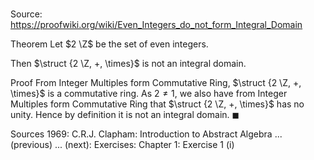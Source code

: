 # 

Source: https://proofwiki.org/wiki/Even_Integers_do_not_form_Integral_Domain

Theorem
Let $2 \Z$ be the set of even integers.

Then $\struct {2 \Z, +, \times}$ is not an integral domain.


Proof
From Integer Multiples form Commutative Ring, $\struct {2 \Z, +, \times}$ is a commutative ring.
As $2 \ne 1$, we also have from Integer Multiples form Commutative Ring that $\struct {2 \Z, +, \times}$ has no unity.
Hence by definition it is not an integral domain.
$\blacksquare$


Sources
1969: C.R.J. Clapham: Introduction to Abstract Algebra ... (previous) ... (next): Exercises: Chapter $1$: Exercise $1 \ \text{(i)}$





